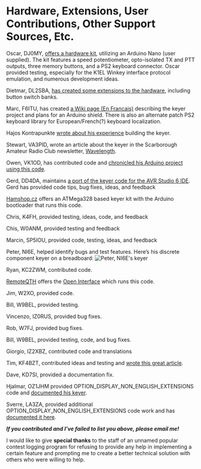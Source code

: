 # Hardware, Extensions, User Contributions, Other Support Sources, Etc.

Oscar, DJ0MY, [offers a hardware kit](http://nanokeyer.wordpress.com/nanokeyer-info/), utilizing an Arduino Nano (user supplied).  The kit features a speed potentiometer, opto-isolated TX and PTT outputs, three memory buttons, and a PS2 keyboard connector.  Oscar provided testing, especially for the K1EL Winkey interface protocol emulation, and numerous development ideas.

Dietmar, DL2SBA, [has created some extensions to the hardware](http://dl2sba.com/index.php?option=com_content&view=article&id=131:nanokeyer&catid=15:shack&Itemid=27#english), including button switch banks.

Marc, F6ITU, has created [a Wiki page (En Francais)](http://wiki.electrolab.fr/Projets:Perso:2012:ArduiKeyer) describing the keyer project and plans for an Arduino shield.  There is also an alternate patch PS2 keyboard library for European/French(?) keyboard localization.

Hajos Kontrapunkte [wrote about his experience](http://hajos-kontrapunkte.blogspot.com/2012/04/arduino-k3ng-cw-keyer-and-lcd-shield.html) building the keyer.

Stewart, VA3PID, wrote an article about the keyer in the Scarborough Amateur Radio Club newsletter, [Wavelength](http://ve3we.org/wp-content/uploads/2011/10/wavelength201110.pdf).

Owen, VK1OD, has contributed code and [chronicled his Arduino project using this code](http://vk1od.net/module/K3ngKeyer/index.htm).

Gerd, DD4DA, maintains [a port of the keyer code for the AVR Studio 6 IDE](http://sourceforge.net/projects/k3ngkeyer4as6/?source=directory).  Gerd has provided code tips, bug fixes, ideas, and feedback

[Hamshop.cz](http://hamshop.cz/) offers an ATMega328 based keyer kit with the Arduino bootloader that runs this code.

Chris, K4FH, provided testing, ideas, code, and feedback

Chis, W0ANM, provided testing and feedback

Marcin, SP5IOU, provided code, testing, ideas, and feedback

Peter, NI6E, helped identify bugs and test features.  Here’s his discrete component keyer on a breadboard: ![Peter, NI6E's keyer](http://radioartisan.files.wordpress.com/2011/03/arduino-keyer-387.jpg)

Ryan, KC2ZWM, contributed code.

[RemoteQTH](http://remoteqth.com/) offers the [Open Interface](http://remoteqth.com/open-interface.php) which runs this code.

Jim, W2XO, provided code.

Bill, W9BEL, provided testing.

Vincenzo, IZ0RUS, provided bug fixes.

Rob, W7FJ, provided bug fixes.

Bill, W9BEL, provided testing, code, and bug fixes.

Giorgio, IZ2XBZ, contributed code and translations

Tim, KF4BZT, contributed ideas and testing and [wrote this great article](https://kf4bzt.wordpress.com/2015/08/06/arduino-cw-keyer-project/).

Dave, KD7SI, provided a documentation fix.

Hjalmar, OZ1JHM provided OPTION_DISPLAY_NON_ENGLISH_EXTENSIONS code and [documented his keyer](http://www.skovholm.com/content/cw-keyer-k3ng-and-oz1jhm).

Sverre, LA3ZA, provided additional OPTION_DISPLAY_NON_ENGLISH_EXTENSIONS code work and has [documented it here](http://la3za.blogspot.no/2014/03/non-english-display-for-k3ng-arduino.html).

_**If you contributed and I’ve failed to list you above, please email me!**_

I would like to give **special thanks** to the staff of an unnamed popular contest logging program for refusing to provide any help in implementing a certain feature and prompting me to create a better technical solution with others who were willing to help.